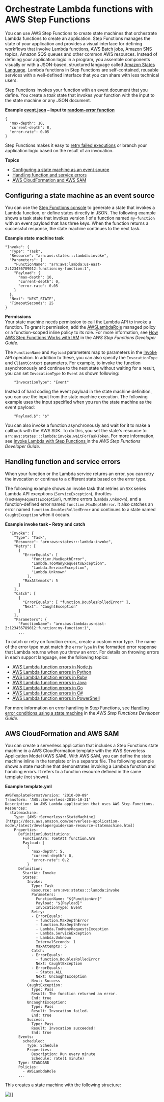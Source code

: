 # Orchestrate Lambda functions with AWS Step Functions<a name="services-stepfunctions"></a>

You can use AWS Step Functions to create state machines that orchestrate Lambda functions to create an application\. Step Functions manages the state of your application and provides a visual interface for defining workflows that involve Lambda functions, AWS Batch jobs, Amazon SNS topics, Amazon SQS queues and other common AWS resources\. Instead of defining your application logic in a program, you assemble components visually or with a JSON\-based, structured language called [Amazon States Language](https://docs.aws.amazon.com/step-functions/latest/dg/concepts-amazon-states-language.html)\. Lambda functions in Step Functions are self\-contained, reusable services with a well\-defined interface that you can share with less technical users\.

Step Functions invokes your function with an event document that you define\. You create a *task* state that invokes your function with the input to the state machine or any JSON document\.

**Example [event\.json](https://github.com/awsdocs/aws-lambda-developer-guide/blob/master/sample-apps/error-processor/event.json) – Input to [random\-error function](samples-errorprocessor.md)**  

```
{
  "max-depth": 10,
  "current-depth": 0,
  "error-rate": 0.05
}
```

Step Functions makes it easy to [retry failed executions](#services-stepfunctions-exceptions) or branch your application logic based on the result of an invocation\.

**Topics**
+ [Configuring a state machine as an event source](#services-stepfunctions-setup)
+ [Handling function and service errors](#services-stepfunctions-exceptions)
+ [AWS CloudFormation and AWS SAM](#services-stepfunctions-cloudformation)

## Configuring a state machine as an event source<a name="services-stepfunctions-setup"></a>

You can use the [Step Functions console](https://console.aws.amazon.com/states/home) to generate a state that invokes a Lambda function, or define states directly in JSON\. The following example shows a task state that invokes version 1 of a function named `my-function` with an event payload that has three keys\. When the function returns a successful response, the state machine continues to the next task\.

**Example state machine task**  

```
"Invoke": {
  "Type": "Task",
  "Resource": "arn:aws:states:::lambda:invoke",
  "Parameters": {
    "FunctionName": "arn:aws:lambda:us-east-2:123456789012:function:my-function:1",
    "Payload": {
      "max-depth": 10,
      "current-depth": 0,
      "error-rate": 0.05
    }
  },
  "Next": "NEXT_STATE",
  "TimeoutSeconds": 25
}
```

**Permissions**  
Your state machine needs permission to call the Lambda API to invoke a function\. To grant it permission, add the [AWSLambdaRole](https://console.aws.amazon.com/iam/home#/policies/arn:aws:iam::aws:policy/service-role/AWSLambdaRole) managed policy or a function\-scoped inline policy to its role\. For more information, see [How AWS Step Functions Works with IAM](https://docs.aws.amazon.com/step-functions/latest/dg/procedure-create-iam-role.html) in the *AWS Step Functions Developer Guide*\.

The `FunctionName` and `Payload` parameters map to parameters in the [Invoke](API_Invoke.md) API operation\. In addition to these, you can also specify the `InvocationType` and `ClientContext` parameters\. For example, to invoke the function asynchronously and continue to the next state without waiting for a result, you can set `InvocationType` to `Event` as shown following:

```
    "InvocationType": "Event"
```

Instead of hard coding the event payload in the state machine definition, you can use the input from the state machine execution\. The following example uses the input specified when you run the state machine as the event payload:

```
    "Payload.$": "$"
```

You can also invoke a function asynchronously and wait for it to make a callback with the AWS SDK\. To do this, you set the state's resource to `arn:aws:states:::lambda:invoke.waitForTaskToken`\. For more information, see [Invoke Lambda with Step Functions ](https://docs.aws.amazon.com/step-functions/latest/dg/connect-lambda.html) in the *AWS Step Functions Developer Guide*\.

## Handling function and service errors<a name="services-stepfunctions-exceptions"></a>

When your function or the Lambda service returns an error, you can retry the invocation or continue to a different state based on the error type\.

The following example shows an invoke task that retries on `5XX` series Lambda API exceptions \(`ServiceException`\), throttles \(`TooManyRequestsException`\), runtime errors \(`Lambda.Unknown`\), and a function\-defined error named `function.MaxDepthError`\. It also catches an error named `function.DoublesRolledError` and continues to a state named `CaughtException` when it occurs\.

**Example invoke task – Retry and catch**  

```
  "Invoke": {
    "Type": "Task",
    "Resource": "arn:aws:states:::lambda:invoke",
    "Retry": [
      {
        "ErrorEquals": [ 
            "function.MaxDepthError",
            "Lambda.TooManyRequestsException",
            "Lambda.ServiceException",
            "Lambda.Unknown"
          ],
        "MaxAttempts": 5
      }
    ],
    "Catch": [
      {
        "ErrorEquals": [ "function.DoublesRolledError" ],
        "Next": "CaughtException"
      }
    ],
    "Parameters": {
      "FunctionName": "arn:aws:lambda:us-east-2:123456789012:function:my-function:1",
      ...
```

To catch or retry on function errors, create a custom error type\. The name of the error type must match the `errorType` in the formatted error response that Lambda returns when you throw an error\. For details on throwing errors in each support language, see the following topics:
+  [AWS Lambda function errors in Node\.js](nodejs-exceptions.md) 
+  [AWS Lambda function errors in Python](python-exceptions.md) 
+  [AWS Lambda function errors in Ruby](ruby-exceptions.md) 
+  [AWS Lambda function errors in Java](java-exceptions.md) 
+  [AWS Lambda function errors in Go](golang-exceptions.md) 
+  [AWS Lambda function errors in C\#](csharp-exceptions.md) 
+  [AWS Lambda function errors in PowerShell](powershell-exceptions.md) 

For more information on error handling in Step Functions, see [Handling error conditions using a state machine](https://docs.aws.amazon.com/step-functions/latest/dg/tutorial-handling-error-conditions.html) in the *AWS Step Functions Developer Guide*\.

## AWS CloudFormation and AWS SAM<a name="services-stepfunctions-cloudformation"></a>

You can create a serverless application that includes a Step Functions state machine in a AWS CloudFormation template with the AWS Serverless Application Model \(AWS SAM\)\. With AWS SAM, you can define the state machine inline in the template or in a separate file\. The following example shows a state machine that demonstrates invoking a Lambda function and handling errors\. It refers to a function resource defined in the same template \(not shown\)\.

**Example template\.yml**  

```
AWSTemplateFormatVersion: '2010-09-09'
Transform: 'AWS::Serverless-2016-10-31'
Description: An AWS Lambda application that uses AWS Step Functions.
Resources:
  statemachine:
    Type: [AWS::Serverless::StateMachine](https://docs.aws.amazon.com/serverless-application-model/latest/developerguide/sam-resource-statemachine.html)
    Properties:
      DefinitionSubstitutions:
        FunctionArn: !GetAtt function.Arn
        Payload: |
          {
            "max-depth": 5,
            "current-depth": 0,
            "error-rate": 0.2
          }
      Definition:
        StartAt: Invoke
        States:
          Invoke:
            Type: Task
            Resource: arn:aws:states:::lambda:invoke
            Parameters:
              FunctionName: "${FunctionArn}"
              Payload: "${Payload}"
              InvocationType: Event
            Retry:
            - ErrorEquals:
              - function.MaxDepthError
              - function.MaxDepthError
              - Lambda.TooManyRequestsException
              - Lambda.ServiceException
              - Lambda.Unknown
              IntervalSeconds: 1
              MaxAttempts: 5
            Catch:
            - ErrorEquals:
              - function.DoublesRolledError
              Next: CaughtException
            - ErrorEquals:
              - States.ALL
              Next: UncaughtException
            Next: Success
          CaughtException:
            Type: Pass
            Result: The function returned an error.
            End: true
          UncaughtException:
            Type: Pass
            Result: Invocation failed.
            End: true
          Success:
            Type: Pass
            Result: Invocation succeeded!
            End: true
      Events:
        scheduled:
          Type: Schedule
          Properties:
            Description: Run every minute
            Schedule: rate(1 minute)
      Type: STANDARD
      Policies:
        - AWSLambdaRole
      ...
```

This creates a state machine with the following structure:

![\[\]](http://docs.aws.amazon.com/lambda/latest/dg/images/services-stepfunctions-statemachine.png)